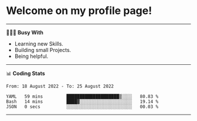 # Welcome on my profile page!
<!-- print(("dralla"[::-1]+"s").capitalize()) -->

---
👨🏻‍💻 **Busy With**
* Learning new Skills.
* Building small Projects.
* Being helpful.

---
📊 **Coding Stats**
<!--START_SECTION:waka-->

```text
From: 18 August 2022 - To: 25 August 2022

YAML   59 mins         ████████████████████▒░░░░   80.83 %
Bash   14 mins         ████▓░░░░░░░░░░░░░░░░░░░░   19.14 %
JSON   0 secs          ░░░░░░░░░░░░░░░░░░░░░░░░░   00.03 %
```

<!--END_SECTION:waka-->
---
